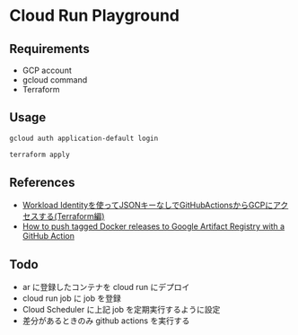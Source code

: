 # Cloud Run Playground

## Requirements

- GCP account
- gcloud command
- Terraform

## Usage

```sh
gcloud auth application-default login
```

```sh
terraform apply
```

## References

- [Workload Identityを使ってJSONキーなしでGitHubActionsからGCPにアクセスする(Terraform編)](https://qiita.com/shiozaki/items/2f61489c09ff196213b4)
- [How to push tagged Docker releases to Google Artifact Registry with a GitHub Action](https://gist.github.com/palewire/12c4b2b974ef735d22da7493cf7f4d37)

## Todo

- ar に登録したコンテナを cloud run にデプロイ
- cloud run job に job を登録
- Cloud Scheduler に上記 job を定期実行するように設定
- 差分があるときのみ github actions を実行する
